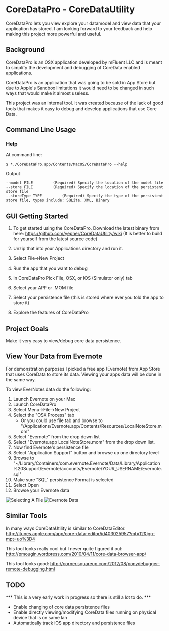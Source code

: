 # CoreDataPro - CoreDataUtility


CoreDataPro lets you view explore your datamodel and view data that your application has stored. I am looking forward to your feedback and help making this project more powerful and useful.

## Background

CoreDataPro is an OSX application developed by mFluent LLC and is meant to simplify the
development and debugging of CoreData enabled applications.
    
CoreDataPro is an application that was going to be sold in App Store but due to Apple's 
Sandbox limitations it would need to be changed in such ways that would make it almost 
useless.

This project was an internal tool. It was created because of the lack of good tools that 
makes it easy to debug and develop applications that use Core Data. 

## Command Line Usage


### Help

At command line:

````
$ *./CoreDataPro.app/Contents/MacOS/CoreDataPro --help
`````


Output

`````
--model FILE 		 (Required) Specify the location of the model file
--store FILE 		 (Required) Specify the location of the persistent store file
--storeType TYPE 		 (Required) Specify the type of the persistent store file, types include: SQLite, XML, Binary

`````


## GUI Getting Started


1. To get started using the CoreDataPro. Download the latest binary from here: https://github.com/yepher/CoreDataUtility/wiki (It is better to build for yourself from the latest source code)
     
2. Unzip that into your Applications directory and run it.

3. Select File->New Project

4. Run the app that you want to debug

5. In CoreDataPro Pick File, OSX, or IOS (Simulator only) tab

6. Select your APP or .MOM file

7. Select your persistence file (this is stored where ever you told the app to store it)

8. Explore the features of CoreDataPro


## Project Goals

Make it very easy to view/debug core data persistence.


## View Your Data from Evernote


For demonstration purposes I picked a free app (Evernote) from App Store that uses CoreData to store its data. Viewing your apps data will be done in the same way.

To view EverNotes data do the following:

1. Launch Evernote on your Mac
2. Launch CoreDataPro
3. Select Menu->File->New Project
3. Select the "OSX Process" tab
   * Or you could use file tab and browse to "/Applications/Evernote.app/Contents/Resources/LocalNoteStore.mom"
4. Select "Evernote" from the drop down list
5. Select "Evernote.app LocalNoteStore.mom" from the drop down list.
6. Now find Evernote's persistence file
7. Select "Application Support" button and browse up one directory level
8. Browse to "~/Library/Containers/com.evernote.Evernote/Data/Library/Application%20Support/Evernote/accounts/Evernote/YOUR_USERNAME/Evernote.sql"
9. Make sure "SQL" persistence Format is selected
10. Select Open
11. Browse your Evernote data

![Selecting A File](https://raw.github.com/yepher/CoreDataUtility/develop/screenShots/newProj_osxApp.png)
![Evernote Data](https://raw.github.com/yepher/CoreDataUtility/develop/screenShots/EverNote.png)



## Similar Tools


In many ways CoreDataUtility is similar to CoreDataEditor.
    http://itunes.apple.com/app/core-data-editor/id403025957?mt=12&ign-mpt=uo%3D4
    
This tool looks really cool but I never quite figured it out:
    http://pmougin.wordpress.com/2010/04/11/core-data-browser-app/

This tool looks good:
    http://corner.squareup.com/2012/08/ponydebugger-remote-debugging.html


## TODO

*** This is a very early work in progress so there is still a lot to do. ***

- Enable changing of core data persistence files
- Enable directly viewing/modifying CoreData files running on physical device that is on same lan
- Automatically track iOS app directory and persistence files


